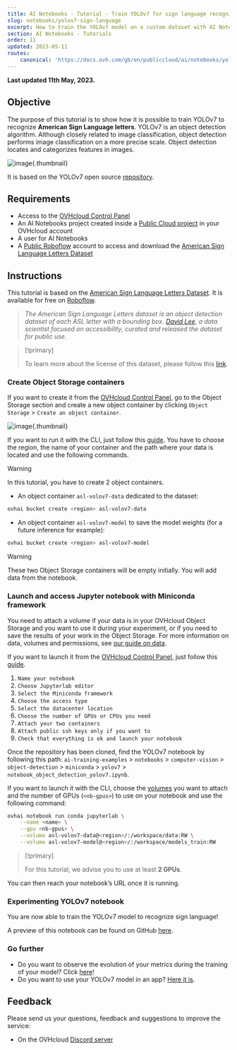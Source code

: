 ```yaml
---
title: AI Notebooks - Tutorial - Train YOLOv7 for sign language recognition
slug: notebooks/yolov7-sign-language
excerpt: How to train the YOLOv7 model on a custom dataset with AI Notebooks
section: AI Notebooks - Tutorials
order: 11
updated: 2023-05-11
routes:
    canonical: 'https://docs.ovh.com/gb/en/publiccloud/ai/notebooks/yolov7-sign-language/'
---
```


**Last updated 11th May, 2023.**

## Objective

The purpose of this tutorial is to show how it is possible to train YOLOv7 to recognize **American Sign Language letters**. YOLOv7 is an object detection algorithm. Although closely related to image classification, object detection performs image classification on a more precise scale. Object detection locates and categorizes features in images.

![image](images/overview-notebook.png){.thumbnail}

It is based on the YOLOv7 open source [repository](https://github.com/WongKinYiu/yolov7).

## Requirements

- Access to the [OVHcloud Control Panel](https://ca.ovh.com/auth/?action=gotomanager&from=https://www.ovh.com/world/&ovhSubsidiary=ws)
- An AI Notebooks project created inside a [Public Cloud project](https://www.ovhcloud.com/es/public-cloud/) in your OVHcloud account
- A user for AI Notebooks
- A [Public Roboflow](https://public.roboflow.com/) account to access and download the [American Sign Language Letters Dataset](https://public.roboflow.com/object-detection/american-sign-language-letters/1)

## Instructions

This tutorial is based on the [American Sign Language Letters Dataset](https://public.roboflow.com/object-detection/american-sign-language-letters/1). It is available for free on [Roboflow](https://public.roboflow.com/).

> *The American Sign Language Letters dataset is an object detection dataset of each ASL letter with a bounding box. [David Lee](https://www.linkedin.com/in/daviddaeshinlee/), a data scientist focused on accessibility, curated and released the dataset for public use.*

> [!primary]
>
> To learn more about the license of this dataset, please follow this [link](https://creativecommons.org/publicdomain/zero/1.0/).
>

### Create Object Storage containers

If you want to create it from the [OVHcloud Control Panel](https://ca.ovh.com/auth/?action=gotomanager&from=https://www.ovh.com/world/&ovhSubsidiary=ws), go to the Object Storage section and create a new object container by clicking `Object Storage` > `Create an object container`.

![image](images/new-object-container.png){.thumbnail}

If you want to run it with the CLI, just follow this [guide](https://docs.ovh.com/us/es/publiccloud/ai/cli/access-object-storage-data). You have to choose the region, the name of your container and the path where your data is located and use the following commands.

> [!warning]
>
> In this tutorial, you have to create 2 object containers.
>

- An object container `asl-volov7-data` dedicated to the dataset:

```bash
ovhai bucket create <region> asl-volov7-data
```

- An object container `asl-volov7-model` to save the model weights (for a future inference for example):

```bash
ovhai bucket create <region> asl-volov7-model
```

> [!warning]
>
> These two Object Storage containers will be empty initially. You will add data from the notebook.
>

### Launch and access Jupyter notebook with Miniconda framework

You need to attach a volume if your data is in your OVHcloud Object Storage and you want to use it during your experiment, or if you need to save the results of your work in the Object Storage. For more information on data, volumes and permissions, see [our guide on data](https://docs.ovh.com/us/es/publiccloud/ai/cli/access-object-storage-data/).

If you want to launch it from the [OVHcloud Control Panel](https://ca.ovh.com/auth/?action=gotomanager&from=https://www.ovh.com/world/&ovhSubsidiary=ws), just follow this [guide](https://docs.ovh.com/us/es/publiccloud/ai/notebooks/definition/).

1. `Name your notebook`
2. `Choose Jupyterlab editor`
3. `Select the Miniconda framework`
4. `Choose the access type`
5. `Select the datacenter location`
6. `Choose the number of GPUs or CPUs you need`
7. `Attach your two containers`
8. `Attach public ssh keys only if you want to`
9. `Check that everything is ok and launch your notebook`

Once the repository has been cloned, find the YOLOv7 notebook by following this path: `ai-training-examples` > `notebooks` > `computer-vision` > `object-detection` > `miniconda` > `yolov7` > `notebook_object_detection_yolov7.ipynb`.

If you want to launch it with the CLI, choose the [volumes](https://docs.ovh.com/us/es/publiccloud/ai/cli/access-object-storage-data/) you want to attach and the number of GPUs (`<nb-gpus>`) to use on your notebook and use the following command:

```bash
ovhai notebook run conda jupyterlab \
	--name <name> \
	--gpu <nb-gpus> \
	--volume asl-volov7-data@<region>/:/workspace/data:RW \
	--volume asl-volov7-model@<region>/:/workspace/models_train:RW
```

> [!primary]
>
> For this tutorial, we advise you to use at least **2 GPUs**.
>

You can then reach your notebook’s URL once it is running.

### Experimenting YOLOv7 notebook

You are now able to train the YOLOv7 model to recognize sign language!

A preview of this notebook can be found on GitHub [here](https://github.com/ovh/ai-training-examples/blob/main/notebooks/computer-vision/object-detection/miniconda/yolov7/notebook_object_detection_yolov7_asl.ipynb).

### Go further

- Do you want to observe the evolution of your metrics during the training of your model? Click [here](https://docs.ovh.com/us/es/publiccloud/ai/notebooks/tuto-weights-and-biases/)!
- Do you want to use your YOLOv7 model in an app? [Here it is](https://docs.ovh.com/us/es/publiccloud/ai/deploy/tuto-streamlit-yolov7-sign-language/).

## Feedback

Please send us your questions, feedback and suggestions to improve the service:

- On the OVHcloud [Discord server](https://discord.com/invite/vXVurFfwe9)
